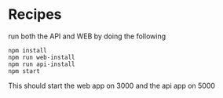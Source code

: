 # Recipes

run both the API and WEB by doing the following

```
npm install
npm run web-install
npm run api-install
npm start
```

This should start the web app on 3000 and the api app on 5000
